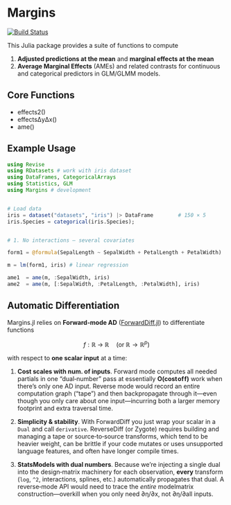 # Margins

[![Build Status](https://github.com/emfeltham/Margins.jl/workflows/CI/badge.svg)](https://github.com/emfeltham/Margins.jl/actions)

This Julia package provides a suite of functions to compute
1. **Adjusted predictions at the mean** and **marginal effects at the mean**
2. **Average Marginal Effects** (AMEs) and related contrasts for continuous and categorical predictors in GLM/GLMM models.

## Core Functions

- effects2()
- effectsΔyΔx()
- ame()

## Example Usage

```julia
using Revise
using RDatasets # work with iris dataset
using DataFrames, CategoricalArrays
using Statistics, GLM
using Margins # development


# Load data
iris = dataset("datasets", "iris") |> DataFrame        # 150 × 5
iris.Species = categorical(iris.Species);


# 1. No interactions – several covariates

form1 = @formula(SepalLength ~ SepalWidth + PetalLength + PetalWidth)

m = lm(form1, iris) # linear regression

ame1  = ame(m, :SepalWidth, iris)
ame2  = ame(m, [:SepalWidth, :PetalLength, :PetalWidth], iris)
```

## Automatic Differentiation

Margins.jl relies on **Forward‐mode AD** ([ForwardDiff.jl](https://github.com/JuliaDiff/ForwardDiff.jl)) to differentiate functions

$$
f: \mathbb{R} \;\to\; \mathbb{R}\quad(\text{or}\;\mathbb{R}\to\mathbb{R}^p)
$$

with respect to **one scalar input** at a time:

1. **Cost scales with num. of inputs**. Forward mode computes all needed partials in one “dual‐number” pass at essentially **O(cost of f)** work when there’s only one AD input.  Reverse mode would record an entire computation graph (“tape”) and then backpropagate through it—even though you only care about one input—incurring both a larger memory footprint and extra traversal time.

2. **Simplicity & stability**.  With ForwardDiff you just wrap your scalar in a `Dual` and call `derivative`.  ReverseDiff (or Zygote) requires building and managing a tape or source‐to‐source transforms, which tend to be heavier weight, can be brittle if your code mutates or uses unsupported language features, and often have longer compile times.

3. **StatsModels with dual numbers**.  Because we’re injecting a single dual into the design‐matrix machinery for each observation, **every** transform (`log`, `^2`, interactions, splines, etc.) automatically propagates that dual.  A reverse‐mode API would need to trace the *entire* modelmatrix construction—overkill when you only need ∂η/∂x, not ∂η/∂all inputs.
